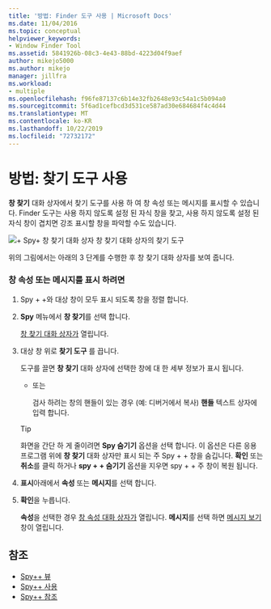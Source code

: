 ```yaml
---
title: '방법: Finder 도구 사용 | Microsoft Docs'
ms.date: 11/04/2016
ms.topic: conceptual
helpviewer_keywords:
- Window Finder Tool
ms.assetid: 5841926b-08c3-4e43-88bd-4223d04f9aef
author: mikejo5000
ms.author: mikejo
manager: jillfra
ms.workload:
- multiple
ms.openlocfilehash: f96fe87137c6b14e32fb2648e93c54a1c5b094a0
ms.sourcegitcommit: 5f6ad1cefbcd3d531ce587ad30e684684f4c4d44
ms.translationtype: MT
ms.contentlocale: ko-KR
ms.lasthandoff: 10/22/2019
ms.locfileid: "72732172"
---
```

# <a name="how-to-use-the-finder-tool"></a>방법: 찾기 도구 사용
**창 찾기** 대화 상자에서 찾기 도구를 사용 하 여 창 속성 또는 메시지를 표시할 수 있습니다. Finder 도구는 사용 하지 않도록 설정 된 자식 창을 찾고, 사용 하지 않도록 설정 된 자식 창이 겹치면 강조 표시할 창을 파악할 수도 있습니다.

 ![&#43; Spy&#43; 창 찾기 대화 상자](../debugger/media/icon_spy--_find.png "Icon_Spy + + _Find") 창 찾기 대화 상자의 찾기 도구

 위의 그림에서는 아래의 3 단계를 수행한 후 창 찾기 대화 상자를 보여 줍니다.

### <a name="to-display-window-properties-or-messages"></a>창 속성 또는 메시지를 표시 하려면

1. Spy + +와 대상 창이 모두 표시 되도록 창을 정렬 합니다.

2. **Spy** 메뉴에서 **창 찾기**를 선택 합니다.

    [창 찾기 대화 상자가](../debugger/find-window-dialog-box.md) 열립니다.

3. 대상 창 위로 **찾기 도구** 를 끕니다.

    도구를 끌면 **창 찾기** 대화 상자에 선택한 창에 대 한 세부 정보가 표시 됩니다.

   - 또는

     검사 하려는 창의 핸들이 있는 경우 (예: 디버거에서 복사) **핸들** 텍스트 상자에 입력 합니다.

   > [!TIP]
   > 화면을 간단 하 게 줄이려면 **Spy 숨기기** 옵션을 선택 합니다. 이 옵션은 다른 응용 프로그램 위에 **창 찾기** 대화 상자만 표시 되는 주 Spy + + 창을 숨깁니다. **확인** 또는 **취소**를 클릭 하거나 **spy + + 숨기기** 옵션을 지우면 spy + + 주 창이 복원 됩니다.

4. **표시**아래에서 **속성** 또는 **메시지**를 선택 합니다.

5. **확인**을 누릅니다.

    **속성**을 선택한 경우 [창 속성 대화 상자가](../debugger/window-properties-dialog-box.md) 열립니다. **메시지**를 선택 하면 [메시지 보기](../debugger/messages-view.md) 창이 열립니다.

## <a name="see-also"></a>참조
- [Spy++ 뷰](../debugger/spy-increment-views.md)
- [Spy++ 사용](../debugger/using-spy-increment.md)
- [Spy++ 참조](../debugger/spy-increment-reference.md)